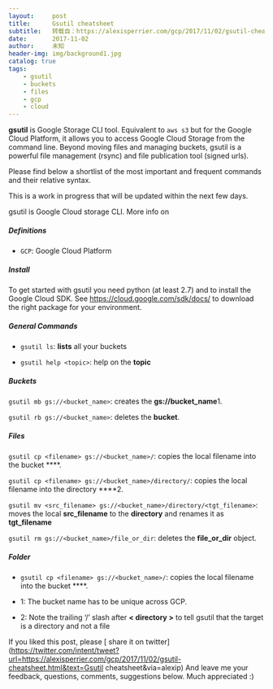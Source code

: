 ```yaml
---
layout:     post
title:      Gsutil cheatsheet
subtitle:   转载自：https://alexisperrier.com/gcp/2017/11/02/gsutil-cheatsheet.html
date:       2017-11-02
author:     未知
header-img: img/background1.jpg
catalog: true
tags:
    - gsutil
    - buckets
    - files
    - gcp
    - cloud
---
```


**gsutil** is Google Storage CLI tool. Equivalent to `aws s3` but for the Google Cloud Platform, it allows you to access Google Cloud Storage from the command line. Beyond moving files and managing buckets, gsutil is a powerful file management (rsync) and file publication tool (signed urls).

Please find below a shortlist of the most important and frequent commands and their relative syntax.

This is a work in progress that will be updated within the next few days.

gsutil is Google Cloud storage CLI.
More info on

##### Definitions

- `GCP`: Google Cloud Platform


##### Install

To get started with gsutil you need python (at least 2.7) and to install the Google Cloud SDK. See https://cloud.google.com/sdk/docs/ to download the right package for your environment.

##### General Commands

- `gsutil ls`: **lists** all your buckets

- `gsutil help <topic>`: help on the **topic**


##### Buckets


`gsutil mb gs://<bucket_name>`: creates the **gs://bucket_name**1.


`gsutil rb gs://<bucket_name>`: deletes the **bucket**.


##### Files


`gsutil cp <filename> gs://<bucket_name>/`: copies the local filename into the bucket ****.


`gsutil cp <filename> gs://<bucket_name>/directory/`: copies the local filename into the directory ****2.


`gsutil mv <src_filename> gs://<bucket_name>/directory/<tgt_filename>`: moves the local **src_filename** to the **directory** and renames it as **tgt_filename**


`gsutil rm gs://<bucket_name>/file_or_dir`: deletes the **file_or_dir** object.


##### Folder

- `gsutil cp <filename> gs://<bucket_name>/`: copies the local filename into the bucket ****.


- 1: The bucket name has to be unique across GCP.

- 2: Note the trailing ‘/’ slash after **< directory >** to tell gsutil that the target is a directory and not a file




> 
If you liked this post, please [ share it on twitter](https://twitter.com/intent/tweet?url=https://alexisperrier.com/gcp/2017/11/02/gsutil-cheatsheet.html&text=Gsutil cheatsheet&via=alexip)
And leave me your feedback, questions, comments, suggestions below.
Much appreciated :)


